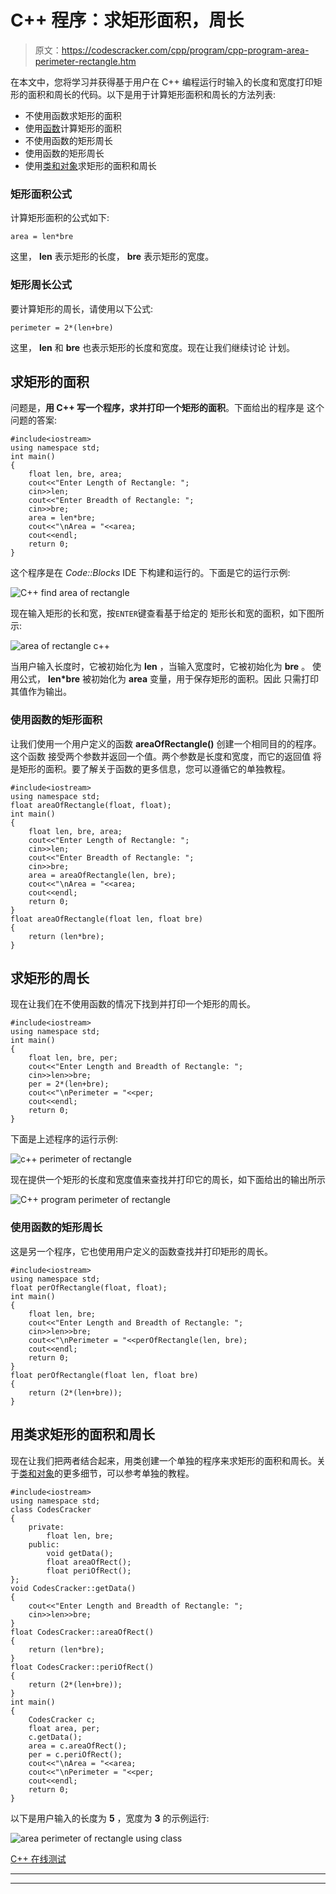 # C++ 程序：求矩形面积，周长

> 原文：<https://codescracker.com/cpp/program/cpp-program-area-perimeter-rectangle.htm>

在本文中，您将学习并获得基于用户在 C++ 编程运行时输入的长度和宽度打印矩形的面积和周长的代码。以下是用于计算矩形面积和周长的方法列表:

*   不使用函数求矩形的面积
*   使用[函数](/cpp/cpp-functions.htm)计算矩形的面积
*   不使用函数的矩形周长
*   使用函数的矩形周长
*   使用[类和对象](/cpp/cpp-classes-objects.htm)求矩形的面积和周长

### 矩形面积公式

计算矩形面积的公式如下:

```
area = len*bre
```

这里， **len** 表示矩形的长度， **bre** 表示矩形的宽度。

### 矩形周长公式

要计算矩形的周长，请使用以下公式:

```
perimeter = 2*(len+bre)
```

这里， **len** 和 **bre** 也表示矩形的长度和宽度。现在让我们继续讨论 计划。

## 求矩形的面积

问题是，**用 C++ 写一个程序，求并打印一个矩形的面积**。下面给出的程序是 这个问题的答案:

```
#include<iostream>
using namespace std;
int main()
{
    float len, bre, area;
    cout<<"Enter Length of Rectangle: ";
    cin>>len;
    cout<<"Enter Breadth of Rectangle: ";
    cin>>bre;
    area = len*bre;
    cout<<"\nArea = "<<area;
    cout<<endl;
    return 0;
}
```

这个程序是在 *Code::Blocks* IDE 下构建和运行的。下面是它的运行示例:

![C++ find area of rectangle](img/a915714bf94b16a52185701fefdac712.png)

现在输入矩形的长和宽，按`ENTER`键查看基于给定的 矩形长和宽的面积，如下图所示:

![area of rectangle c++](img/9118483e25589a773904b08704a62fc9.png)

当用户输入长度时，它被初始化为 **len** ，当输入宽度时，它被初始化为 **bre** 。 使用公式， **len*bre** 被初始化为 **area** 变量，用于保存矩形的面积。因此 只需打印其值作为输出。

### 使用函数的矩形面积

让我们使用一个用户定义的函数 **areaOfRectangle()** 创建一个相同目的的程序。这个函数 接受两个参数并返回一个值。两个参数是长度和宽度，而它的返回值 将是矩形的面积。要了解关于函数的更多信息，您可以遵循它的单独教程。

```
#include<iostream>
using namespace std;
float areaOfRectangle(float, float);
int main()
{
    float len, bre, area;
    cout<<"Enter Length of Rectangle: ";
    cin>>len;
    cout<<"Enter Breadth of Rectangle: ";
    cin>>bre;
    area = areaOfRectangle(len, bre);
    cout<<"\nArea = "<<area;
    cout<<endl;
    return 0;
}
float areaOfRectangle(float len, float bre)
{
    return (len*bre);
}
```

## 求矩形的周长

现在让我们在不使用函数的情况下找到并打印一个矩形的周长。

```
#include<iostream>
using namespace std;
int main()
{
    float len, bre, per;
    cout<<"Enter Length and Breadth of Rectangle: ";
    cin>>len>>bre;
    per = 2*(len+bre);
    cout<<"\nPerimeter = "<<per;
    cout<<endl;
    return 0;
}
```

下面是上述程序的运行示例:

![c++ perimeter of rectangle](img/b59bf5a8a148de637948ad697f2a61eb.png)

现在提供一个矩形的长度和宽度值来查找并打印它的周长，如下面给出的输出所示

![C++ program perimeter of rectangle](img/989f48dc54af3e75da38babfcab3196a.png)

### 使用函数的矩形周长

这是另一个程序，它也使用用户定义的函数查找并打印矩形的周长。

```
#include<iostream>
using namespace std;
float perOfRectangle(float, float);
int main()
{
    float len, bre;
    cout<<"Enter Length and Breadth of Rectangle: ";
    cin>>len>>bre;
    cout<<"\nPerimeter = "<<perOfRectangle(len, bre);
    cout<<endl;
    return 0;
}
float perOfRectangle(float len, float bre)
{
    return (2*(len+bre));
}
```

## 用类求矩形的面积和周长

现在让我们把两者结合起来，用类创建一个单独的程序来求矩形的面积和周长。关于[类和对象](/cpp/cpp-classes-objects.htm)的更多细节，可以参考单独的教程。

```
#include<iostream>
using namespace std;
class CodesCracker
{
    private:
        float len, bre;
    public:
        void getData();
        float areaOfRect();
        float periOfRect();
};
void CodesCracker::getData()
{
    cout<<"Enter Length and Breadth of Rectangle: ";
    cin>>len>>bre;
}
float CodesCracker::areaOfRect()
{
    return (len*bre);
}
float CodesCracker::periOfRect()
{
    return (2*(len+bre));
}
int main()
{
    CodesCracker c;
    float area, per;
    c.getData();
    area = c.areaOfRect();
    per = c.periOfRect();
    cout<<"\nArea = "<<area;
    cout<<"\nPerimeter = "<<per;
    cout<<endl;
    return 0;
}
```

以下是用户输入的长度为 **5** ，宽度为 **3** 的示例运行:

![area perimeter of rectangle using class](img/3ffb070e1a7af2dff15286f29c977d88.png)

[C++ 在线测试](/exam/showtest.php?subid=3)

* * *

* * *